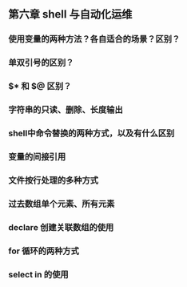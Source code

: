 ## 第六章 shell 与自动化运维
### 使用变量的两种方法？各自适合的场景？区别？
### 单双引号的区别？
### $* 和 $@ 区别？
### 字符串的只读、删除、长度输出
### shell中命令替换的两种方式，以及有什么区别
### 变量的间接引用
### 文件按行处理的多种方式
### 过去数组单个元素、所有元素
### declare 创建关联数组的使用
### for 循环的两种方式
### select in 的使用

